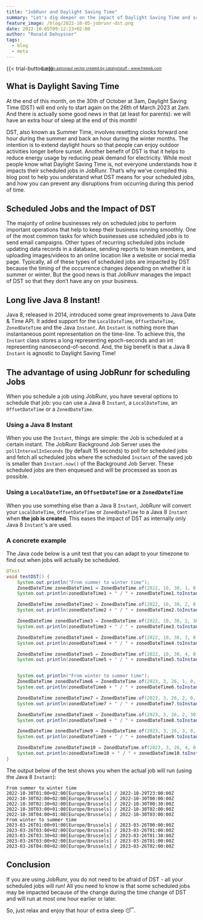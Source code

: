 ```yaml
---
title: "JobRunr and Daylight Saving Time"
summary: "Let's dig deeper on the impact of Daylight Saving Time and scheduled JobRunr Jobs"
feature_image: /blog/2022-10-05-jobrunr-dst.png
date: 2022-10-05T09:12:23+02:00
author: "Ronald Dehuysser"
tags:
  - blog
  - meta
---
```

{{< trial-button >}}

<div style="text-align: center;margin: -2em 0 2em;">
<small style="font-size: 70%;"><a href='https://www.freepik.com/vectors/cartoon-astronaut'>Cartoon astronaut vector created by catalyststuff - www.freepik.com</a></small>
</div>

## What is Daylight Saving Time
At the end of this month, on the 30th of October at 3am, Daylight Saving Time (DST) will end only to start again on the 26th of March 2023 at 2am. And there is actually some good news in that (at least for parents): we will have an extra hour of sleep at the end of this month!

DST, also known as Summer Time, involves resetting clocks forward one hour during the summer and back an hour during the winter months. The intention is to extend daylight hours so that people can enjoy outdoor activities longer before sunset. Another benefit of DST is that it helps to reduce energy usage by reducing peak demand for electricity. While most people know what Daylight Saving Time is, not everyone understands how it impacts their scheduled jobs in JobRunr. That’s why we’ve compiled this blog post to help you understand what DST means for your scheduled jobs, and how you can prevent any disruptions from occurring during this period of time.

## Scheduled Jobs and the Impact of DST
The majority of online businesses rely on scheduled jobs to perform important operations that help to keep their business running smoothly. One of the most common tasks for which businesses use scheduled jobs is to send email campaigns. Other types of recurring scheduled jobs include updating data records in a database, sending reports to team members, and uploading images/videos to an online location like a website or social media page. Typically, all of these types of scheduled jobs are impacted by DST because the timing of the occurrence changes depending on whether it is summer or winter. But the good news is that JobRunr manages the impact of DST so that they don’t have any on your business.

## Long live Java 8 Instant!
Java 8, released in 2014, introduced some great improvements to Java Date & Time API. It added support for the `LocalDateTime`, `OffsetDateTime`, `ZonedDateTime` and the Java `Instant`. An `Instant` is nothing more than instantaneous point representation on the time-line. To achieve this, the `Instant` class stores a long representing epoch-seconds and an int representing nanosecond-of-second. And, the big benefit is that a Java 8 `Instant` is agnostic to Daylight Saving Time!

## The advantage of using JobRunr for scheduling Jobs
When you schedule a job using JobRunr, you have several options to schedule that job: you can use a Java 8 `Instant`, a `LocalDateTime`, an `OffsetDateTime` or a `ZonedDateTime`. 

### Using a Java 8 Instant
When you use the `Instant`, things are simple: the Job is scheduled at a certain instant. The JobRunr Background Job Server uses the `pollIntervalInSeconds` (by default 15 seconds) to poll for scheduled jobs and fetch all scheduled jobs where the scheduled `Instant` of the saved job is smaller than `Instant.now()` of the Background Job Server. These scheduled jobs are then enqueued and will be processed as soon as possible.

### Using a `LocalDateTime`, an `OffsetDateTime` or a `ZonedDateTime`
When you use something else than a Java 8 `Instant`, JobRunr will convert your `LocalDateTime`, `OffsetDateTime` or `ZonedDateTime` to a Java 8 `Instant` when __the job is created__. This eases the impact of DST as internally only Java 8 `Instant`'s are used.

### A concrete example
The Java code below is a unit test that you can adapt to your timezone to find out when jobs will actually be scheduled.

```java
@Test
void testDST() {
    System.out.println("From summer to winter time");
    ZonedDateTime zonedDateTime1 = ZonedDateTime.of(2022, 10, 30, 1, 0, 0, 0, ZoneId.of("Europe/Brussels"));
    System.out.println(zonedDateTime1 + " / " + zonedDateTime1.toInstant());

    ZonedDateTime zonedDateTime2 = ZonedDateTime.of(2022, 10, 30, 2, 0, 0, 0, ZoneId.of("Europe/Brussels"));
    System.out.println(zonedDateTime2 + " / " + zonedDateTime2.toInstant());

    ZonedDateTime zonedDateTime3 = ZonedDateTime.of(2022, 10, 30, 2, 30, 0, 0, ZoneId.of("Europe/Brussels"));
    System.out.println(zonedDateTime3 + " / " + zonedDateTime3.toInstant());

    ZonedDateTime zonedDateTime4 = ZonedDateTime.of(2022, 10, 30, 3, 0, 0, 0, ZoneId.of("Europe/Brussels"));
    System.out.println(zonedDateTime4 + " / " + zonedDateTime4.toInstant());

    ZonedDateTime zonedDateTime5 = ZonedDateTime.of(2022, 10, 30, 4, 0, 0, 0, ZoneId.of("Europe/Brussels"));
    System.out.println(zonedDateTime5 + " / " + zonedDateTime5.toInstant());


    System.out.println("From winter to summer time");
    ZonedDateTime zonedDateTime6 = ZonedDateTime.of(2023, 3, 26, 1, 0, 0, 0, ZoneId.of("Europe/Brussels"));
    System.out.println(zonedDateTime6 + " / " + zonedDateTime6.toInstant());

    ZonedDateTime zonedDateTime7 = ZonedDateTime.of(2023, 3, 26, 2, 0, 0, 0, ZoneId.of("Europe/Brussels"));
    System.out.println(zonedDateTime7 + " / " + zonedDateTime7.toInstant());

    ZonedDateTime zonedDateTime8 = ZonedDateTime.of(2023, 3, 26, 2, 30, 0, 0, ZoneId.of("Europe/Brussels"));
    System.out.println(zonedDateTime8 + " / " + zonedDateTime8.toInstant());

    ZonedDateTime zonedDateTime9 = ZonedDateTime.of(2023, 3, 26, 3, 0, 0, 0, ZoneId.of("Europe/Brussels"));
    System.out.println(zonedDateTime9 + " / " + zonedDateTime9.toInstant());

    ZonedDateTime zonedDateTime10 = ZonedDateTime.of(2023, 3, 26, 4, 0, 0, 0, ZoneId.of("Europe/Brussels"));
    System.out.println(zonedDateTime10 + " / " + zonedDateTime10.toInstant());
}
```

The output below of the test shows you when the actual job will run (using the Java 8 `Instant`):
```
From summer to winter time
2022-10-30T01:00+02:00[Europe/Brussels] / 2022-10-29T23:00:00Z
2022-10-30T02:00+02:00[Europe/Brussels] / 2022-10-30T00:00:00Z
2022-10-30T02:30+02:00[Europe/Brussels] / 2022-10-30T00:30:00Z
2022-10-30T03:00+01:00[Europe/Brussels] / 2022-10-30T02:00:00Z
2022-10-30T04:00+01:00[Europe/Brussels] / 2022-10-30T03:00:00Z
From winter to summer time
2023-03-26T01:00+01:00[Europe/Brussels] / 2023-03-26T00:00:00Z
2023-03-26T03:00+02:00[Europe/Brussels] / 2023-03-26T01:00:00Z
2023-03-26T03:30+02:00[Europe/Brussels] / 2023-03-26T01:30:00Z
2023-03-26T03:00+02:00[Europe/Brussels] / 2023-03-26T01:00:00Z
2023-03-26T04:00+02:00[Europe/Brussels] / 2023-03-26T02:00:00Z
```


## Conclusion
If you are using JobRunr, you do not need to be afraid of DST - all your scheduled jobs will run! All you need to know is that some scheduled jobs may be impacted because of the change during the time change of DST and will run at most one hour earlier or later.

So, just relax and enjoy that hour of extra sleep 😴.